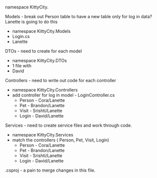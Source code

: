namespace KittyCity.

Models - break out Person table to have a new table only for log in data? Lanette is going to do this
  - namespace KittyCity.Models
  - Login.cs
  - Lanette


DTOs - need to create for each model
  - namespace KittyCity.DTOs
  - 1 file with
  - David

Controllers - need to write out code for each controller
 - namespace KittyCity.Controllers
 - add controller for log in model - LoginController.cs
	- Person - Cora/Lanette
	- Pet - Brandon/Lanette
	- Visit - Srishti/Lanette
	- Login - David/Lanette


Services - need to create service files and work through code.
  - namespace KittyCity.Services
  - match the controllers ( Person, Pet, Visit, Login)
	- Person - Cora/Lanette
	- Pet - Brandon/Lanette
	- Visit - Srishti/Lanette
	- Login - David/Lanette

.csproj - a pain to merge changes in this file.

